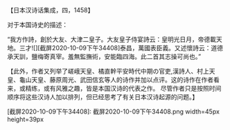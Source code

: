 【日本汉诗话集成，四，1458】

对于本国诗史的描述：

“我方作詩，創於大友、大津二皇子。大友皇子侍宴詩云：皇明光日月，帝德載天地。三才![][截屏2020-10-09下午34408]泰昌，萬國表臣義。又述懷詩云：道德承天訓，鹽梅寄真宰。羞無監撫術，安能臨四海。此二首其志操可尚也。”

【此外，作者又列举了嵯峨天皇、橘直幹平安時代中期の官吏,漢詩人、村上天皇、龜山天皇、藤原周光、武田信玄等人的诗作并加以点评。这的诗作在作者看来，或精练，或有风雅之趣，皆是本国汉诗的代表之作。
尽管作者只是按照时间顺序将这些汉诗人加以排列，但已经思考了有关日本汉诗起源的问题。】

[截屏2020-10-09下午34408]: 截屏2020-10-09下午34408.png width=45px height=39px